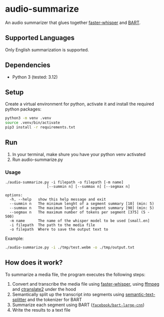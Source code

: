 # audio-summarize

An audio summarizer that glues together [faster-whisper](https://github.com/SYSTRAN/faster-whisper) and [BART](https://huggingface.co/facebook/bart-large-cnn).

## Supported Languages

Only English summarization is supported.

## Dependencies

- Python 3 (tested: 3.12)

## Setup

Create a virtual environment for python, activate it and install the required python packages:

```bash
python3 -m venv .venv
source .venv/bin/activate
pip3 install -r requirements.txt
```

## Run

1. In your terminal, make shure you have your python venv activated
2. Run audio-summarize.py

### Usage

```
./audio-summarize.py -i filepath -o filepath [-m name]
                   [--summin n] [--summax n] [--segmax n]

options:
  -h, --help   show this help message and exit
  --summin n   The minimum lenght of a segment summary [10] (min: 5)
  --summax n   The maximum lenght of a segment summary [90] (min: 5)
  --segmax n   The maximum number of tokens per segment [375] (5 - 500)
  -m name      The name of the whisper model to be used [small.en]
  -i filepath  The path to the media file
  -o filepath  Where to save the output text to
```

Example:

```bash
./audio-summarize.py -i ./tmp/test.webm -o ./tmp/output.txt
```

## How does it work?

To summarize a media file, the program executes the following steps:

1. Convert and transcribe the media file using [faster-whisper](https://github.com/SYSTRAN/faster-whisper), using [ffmpeg](https://www.ffmpeg.org/) and [ctranslate2](https://github.com/OpenNMT/CTranslate2/) under the hood
2. Semantically split up the transcript into segments using [semantic-text-splitter](https://github.com/benbrandt/text-splitter) and the tokenizer for BART
3. Summarize each segment using BART ([`facebook/bart-large-cnn`](https://huggingface.co/facebook/bart-large-cnn))
4. Write the results to a text file

